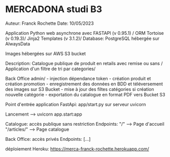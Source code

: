 # MERCADONA studi B3
Auteur: Franck Rochette
Date: 10/05/2023

Application Python web asynchrone avec FASTAPI (v 0.95.1) / ORM Tortoise (v 0.19.3)/ 
Jinja2 Templates (v 3.1.2)/ Database: PostgreSQL hébergée sur AlwaysData

Images hébergées sur AWS S3 bucket

Description:
Catalogue publique de produit en retails avec remise ou sans /
Application d'un filtre de tri par categories/

Back Office admin/
    - injection dépendance token
    - création produit et création promotion
    - enregistrement des données en BDD et téléversement des images sur S3 Bucket
    - mise à jour des filtes catégories si création nouvelle catégorie
    - exportation du catalogue en format PDF vers Bucket S3

Point d'entrée application FastApi: app/start.py sur serveur uvicorn

 Lancement --> uvicorn app.start:app

Catalogue: accès publique sans restriction
Endpoints: "/" --> Page d'accueil
           "/articles/" --> Page catalogue

Back Office: accès privés
Endpoints: [...]

déploiement Heroku: https://merca-franck-rochette.herokuapp.com/
